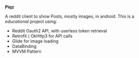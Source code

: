 **Piqz**

A reddit client to show Posts, mostly images, in android. 
This is a *educational* project using:

  - Reddit Oauth2 API, with userless token retrieval
  - Retrofit ( OkHttp3 for API calls
  - Glide for image loading
  - DataBinding
  - MVVM Pattern
  
